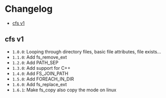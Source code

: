 # Changelog
* [cfs v1](#cfs-v1)

## cfs v1
- `1.0.0`: Looping through directory files, basic file attributes, file exists...
- `1.1.0`: Add fs_remove_ext
- `1.2.0`: Add PATH_SEP
- `1.3.0`: Add support for C++
- `1.4.0`: Add FS_JOIN_PATH
- `1.5.0`: Add FOREACH_IN_DIR
- `1.6.0`: Add fs_replace_ext
- `1.6.1`: Make fs_copy also copy the mode on linux
